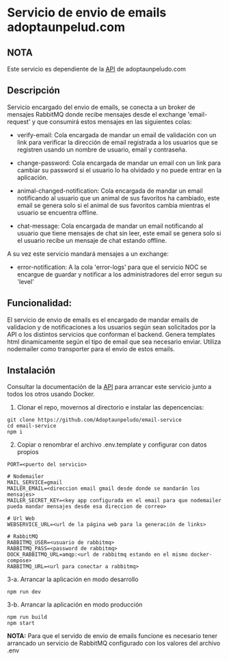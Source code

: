 # Servicio de envio de emails adoptaunpelud.com

## NOTA

Este servicio es dependiente de la [API](https://github.com/Adoptaunpeludo/backend) de adoptaunpeludo.com

## Descripción

Servicio encargado del envio de emails, se conecta a un broker de mensajes RabbitMQ donde recibe mensajes desde el exchange 'email-request' y que consumirá estos mensajes en las siguientes colas:

- verify-email: Cola encargada de mandar un email de validación con un link para verificar la dirección de email registrada a los usuarios que se registren usando un nombre de usuario, email y contraseña.

- change-password: Cola encargada de mandar un email con un link para cambiar su password si el usuario lo ha olvidado y no puede entrar en la aplicación.

- animal-changed-notification: Cola encargada de mandar un email notificando al usuario que un animal de sus favoritos ha cambiado, este email se genera solo si el animal de sus favoritos cambia mientras el usuario se encuentra offline.

- chat-message: Cola encargada de mandar un email notificando al usuario que tiene mensajes de chat sin leer, este email se genera solo si el usuario recibe un mensaje de chat estando offline.

A su vez este servicio mandará mensajes a un exchange:

- error-notification:  A la cola 'error-logs' para que el servicio NOC se encargue de guardar y notificar a los administradores del error segun su 'level'

## Funcionalidad:

El servicio de envio de emails es el encargado de mandar emails de validacion y de notificaciones a los usuarios según sean solicitados por la API o los distintos servicios que conforman el backend.
Genera templates html dinamicamente según el tipo de email que sea necesario enviar.
Utiliza nodemailer como transporter para el envio de estos emails.

## Instalación

Consultar la documentación de la [API](https://github.com/Adoptaunpeludo/backend) para arrancar este servicio junto a todos los otros usando Docker.

1. Clonar el repo, movernos al directorio e instalar las depencencias:

```
git clone https://github.com/Adoptaunpeludo/email-service
cd email-service
npm i
```

2. Copiar o renombrar el archivo .env.template y configurar con datos propios

```
PORT=<puerto del servicio>

# Nodemailer
MAIL_SERVICE=gmail
MAILER_EMAIL=<direccion email gmail desde donde se mandarán los mensajes>
MAILER_SECRET_KEY=<key app configurada en el email para que nodemailer pueda mandar mensajes desde esa direccion de correo>

# Url Web
WEBSERVICE_URL=<url de la página web para la generación de links>

# RabbitMQ
RABBITMQ_USER=<usuario de rabbitmq>
RABBITMQ_PASS=<password de rabbitmq>
DOCK_RABBITMQ_URL=amqp:<url de rabbitmq estando en el mismo docker-compose>
RABBITMQ_URL=<url para conectar a rabbitmq>
```

3-a. Arrancar la aplicación en modo desarrollo

```
npm run dev
```

3-b. Arrancar la aplicación en modo producción

```
npm run build
npm start
```

**NOTA:** Para que el servido de envio de emails funcione es necesario tener arrancado un servicio de RabbitMQ configurado con los valores del archivo .env
